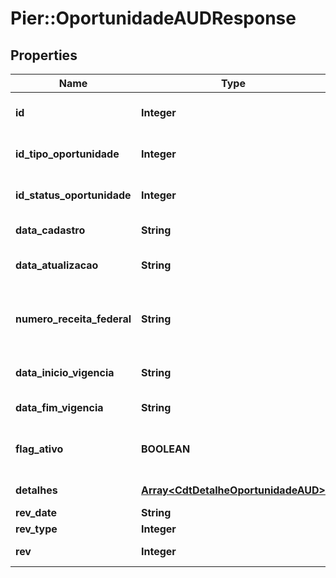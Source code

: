# Pier::OportunidadeAUDResponse

## Properties
Name | Type | Description | Notes
------------ | ------------- | ------------- | -------------
**id** | **Integer** | C\u00F3digo identificador da oportunidade | [optional] 
**id_tipo_oportunidade** | **Integer** | C\u00F3digo identificador do tipo oportunidade | [optional] 
**id_status_oportunidade** | **Integer** | C\u00F3digo identificador do status oportunidade | [optional] 
**data_cadastro** | **String** | Data cadastro da oportunidade. | [optional] 
**data_atualizacao** | **String** | Data atualiza\u00E7\u00E3o da oportunidade. | [optional] 
**numero_receita_federal** | **String** | N\u00FAmero receita federal do cliente ao qual ser\u00E1 ofertada a oportunidade | [optional] 
**data_inicio_vigencia** | **String** | In\u00EDcio da vig\u00EAncia da oportunidade | [optional] 
**data_fim_vigencia** | **String** | fim da vig\u00EAncia da oportunidade | [optional] 
**flag_ativo** | **BOOLEAN** | Flag de verifica\u00E7\u00E3o se a oportunidade est\u00E1 ativa | [optional] 
**detalhes** | [**Array&lt;CdtDetalheOportunidadeAUD&gt;**](CdtDetalheOportunidadeAUD.md) | Lista de detalhes da oportunidade | [optional] 
**rev_date** | **String** | Data da auditoria | [optional] 
**rev_type** | **Integer** | Tipo da auditoria | [optional] 
**rev** | **Integer** | Identificador da auditoria | [optional] 


